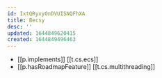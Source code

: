```yaml
---
id: IxtQRyxyOnDVUISNQFhXA
title: Becsy
desc: ''
updated: 1644849620415
created: 1644849496463
---
```


- [[p.implements]] [[t.cs.ecs]]
- [[p.hasRoadmapFeature]] [[t.cs.multithreading]]